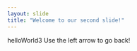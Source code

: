 ```yaml
---
layout: slide
title: "Welcome to our second slide!"
---
```

helloWorld3
Use the left arrow to go back!
